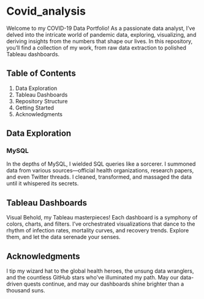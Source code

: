# Covid_analysis

Welcome to my COVID-19 Data Portfolio! As a passionate data analyst, I’ve delved into the intricate world of pandemic data, exploring, visualizing, and deriving insights from the numbers that shape our lives. In this repository, you’ll find a collection of my work, from raw data extraction to polished Tableau dashboards.

## Table of Contents
1. Data Exploration
2. Tableau Dashboards
3. Repository Structure
4. Getting Started
5. Acknowledgments

## Data Exploration
### MySQL
In the depths of MySQL, I wielded SQL queries like a sorcerer. I summoned data from various sources—official health organizations, research papers, and even Twitter threads. I cleaned, transformed, and massaged the data until it whispered its secrets.

## Tableau Dashboards
Visual
Behold, my Tableau masterpieces! Each dashboard is a symphony of colors, charts, and filters. 
I’ve orchestrated visualizations that dance to the rhythm of infection rates, mortality curves, and recovery trends. Explore them, and let the data serenade your senses.

## Acknowledgments
I tip my wizard hat to the global health heroes, the unsung data wranglers, and the countless GitHub stars who’ve illuminated my path. May our data-driven quests continue, and may our dashboards shine brighter than a thousand suns.
